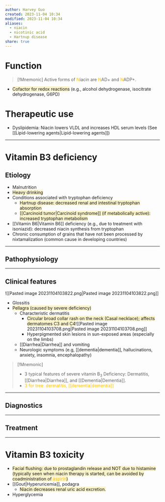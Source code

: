 ```yaml
---
author: Harvey Guo
created: 2023-11-04 10:34
modified: 2023-11-04 10:34
aliases:
  - niacin
  - nicotinic acid
  - Hartnup disease
share: true
---
```

# Function
>[!Mnemonic] 
>Active forms of <font color="#ffc000">N</font>iacin are <font color="#ffc000">N</font>AD+ and <font color="#ffc000">N</font>ADP+.
- <span style="background:rgba(240, 200, 0, 0.2)">Cofactor for redox reactions</span> (e.g., alcohol dehydrogenase, isocitrate dehydrogenase, G6PD)
# Therapeutic use
- Dyslipidemia: Niacin lowers VLDL and increases HDL serum levels (See [[Lipid-lowering agents|Lipid-lowering agents]])

---
# Vitamin B3 deficiency
## Etiology
- Malnutrition
- <span style="background:rgba(240, 200, 0, 0.2)">Heavy drinking</span>
- Conditions associated with tryptophan deficiency
	- <span style="background:rgba(240, 200, 0, 0.2)">Hartnup disease: decreased renal and intestinal tryptophan absorption</span>
	- <span style="background:rgba(240, 200, 0, 0.2)">[[Carcinoid tumor|Carcinoid syndrome]] (if metabolically active): increased tryptophan metabolism</span>
- [[Vitamin B6|Vitamin B6]] deficiency (e.g., due to treatment with isoniazid): decreased niacin synthesis from tryptophan
- Chronic consumption of grains that have not been processed by nixtamalization (common cause in developing countries)

---
## Pathophysiology


---
## Clinical features
![[Pasted image 20231104103822.png|Pasted image 20231104103822.png]]
- Glossitis
- <span style="background:rgba(240, 200, 0, 0.2)">Pellagra (caused by severe deficiency)</span>
	- Characteristic dermatitis
		- <span style="background:rgba(240, 200, 0, 0.2)">Circular broad collar rash on the neck (Casal necklace); affects dermatomes C3 and C4</span>![[Pasted image 20231104103708.png|Pasted image 20231104103708.png]]
		- Hyperpigmented skin lesions in sun-exposed areas (especially on the limbs) 
	- [[Diarrhea|Diarrhea]] and vomiting
	- Neurologic symptoms (e.g, [[dementia|dementia]], hallucinations, anxiety, insomnia, encephalopathy)

>[!Mnemonic] 
>- 3 typical features of severe vitamin B<sub>3</sub> Deficiency: Dermatitis, [[Diarrhea|Diarrhea]], and [[Dementia|Dementia]].
>- <font color="#ffc000">3 for tree: dermatitis, [[dementia|dementia]]</font>

---
## Diagnostics


---
## Treatment


---
# Vitamin B3 toxicity
- <span style="background:rgba(240, 200, 0, 0.2)">Facial flushing: due to prostaglandin release and NOT due to histamine (typically seen when niacin therapy is started, can be avoided by coadministration of <font color="#ffc000">aspirin</font>)</span>
- [[Gout|Hyperuricemia]], podagra 
	- <span style="background:rgba(240, 200, 0, 0.2)">Niacin decreases renal uric acid excretion.</span>
- Hyperglycemia